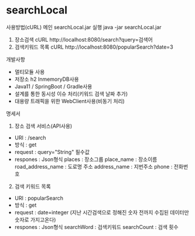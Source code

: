 # searchLocal

사용방법(cURL)
메인 searchLocal.jar 실행
java -jar searchLocal.jar
1. 장소검색
cURL http://localhost:8080/search?query=검색어
2. 검색키워드 목록
cURL http://localhost:8080/popularSearch?date=3

개발사항
  - 멀티모듈 사용
  - 저장소 h2 InmemoryDB사용
  - Java11 / SpringBoot / Gradle사용
  - 설계를 통한 동시성 이슈 처리(키워드 검색 날짜 추가)
  - 대용량 트래픽을 위한 WebClient사용(비동기 처리)

명세서
1. 장소 검색 서비스(API사용)
  - URI : /search
  - 방식 : get
  - request : query="String" 필수값
  - respones : Json형식
               places : 장소그룹
               place_name : 장소이름
               road_address_name : 도로명 주소
               address_name : 지번주소
               phone : 전화번호

2. 검색 키워드 목록
  - URI : popularSearch
  - 방식 : get
  - request : date=integer (지난 시간검색으로 정해진 숫자 전까지 수집된 데이터만 숫자로 가지고온다)
  - respones : Json형식
               searchWord : 검색키워드
               searchCount : 검색 횟수

